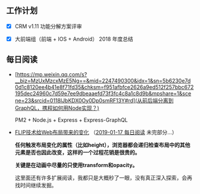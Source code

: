 ## 工作计划

- [x] CRM v1.11 功能分解方案评审

- [x] 大前端组（前端 + IOS + Android） 2018 年度总结

## 每日阅读

- [https://mp.weixin.qq.com/s?__biz=MzUxMzcxMzE5Ng==&mid=2247490300&idx=1&sn=5b6230e7d0d1c8120ee4b41e8f71fd35&chksm=f951afbfce2626a9ed512f257bbc672195dec24960c7d59e7ee9dbeaaefd73f3fc4c8a1c8d9b&mpshare=1&scene=23&srcid=0118lJbKDX0Oy0Dp0smRF13Y#rd](从前后端分离到GraphQL，携程如何用Node实现？)

  PM2 + Node.js + Express + Express-GraphQL

- [FLIP技术给Web布局带来的变化](https://www.w3cplus.com/javascript/animating-layouts-with-the-flip-technique.html) （[2019-01-17 每日阅读](./17-Thursday.md) 未完部分...）

  **任何触发布局变化的属性（比如height），浏览器都会递归检查布局中的其他元素是否也因此改变，这样的一个过程花销是很贵的。**

  **关键是在动画中尽量的只使用transform和opacity。**

  这里面还有许多扩展阅读，我都只是大概秒了一眼，没有真正深入探索，会再找时间继续发掘。
